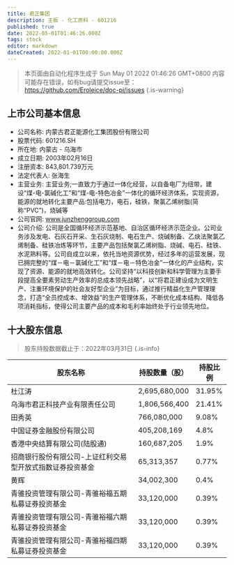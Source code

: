 ```yaml
---
title: 君正集团
description: 主板 - 化工原料 - 601216
published: true
date: 2022-05-01T01:46:26.000Z
tags: stock
editor: markdown
dateCreated: 2022-01-01T00:00:00.000Z
---
```


> 本页面由自动化程序生成于 Sun May 01 2022 01:46:26 GMT+0800
> 内容可能存在错误，如有bug请提交issue至：https://github.com/Eroleice/doc-pi/issues
{.is-warning}

## 上市公司基本信息
- 公司名称: 内蒙古君正能源化工集团股份有限公司
- 股票代码: 601216.SH
- 所在地: 内蒙古 - 乌海市
- 成立日期: 2003年02月16日
- 注册资本: 843,801.739万元
- 法定代表人: 张海生
- 主营业务: 主营业务;一直致力于通过一体化经营，以自备电厂为纽带，建设“煤-电-氯碱化工”和“煤-电-特色冶金”一体化的循环经济体系，实现资源，能源的就地转化主要产品:包括电力，电石，硅铁，聚氯乙烯树脂(简称“PVC”)，烧碱等
- 公司官网: www.junzhenggroup.com
- 公司介绍: 公司是全国循环经济示范基地、自治区循环经济示范企业。公司业务涉及发电、石灰石开采、生石灰烧制、电石生产、烧碱制备、乙炔法聚氯乙烯制备、硅铁冶炼等环节，主要产品包括聚氯乙烯树脂、烧碱、电石、硅铁、水泥熟料等。公司自成立以来，依托当地资源优势，经过多年的运营发展，现已拥完整的“煤－电－氯碱化工”和“煤－电－特色冶金”一体化的产业结构，实现了资源、能源的就地高效转化。公司坚持“以科技创新和科学管理为主要手段提高全要素劳动生产效率的总成本领先战略”，以“将君正建设成为文明生产、注重环境保护的社会友好型企业”为目标，通过推行精益化生产管理理念，打造“全员控成本、增效益”的生产管理体系，不断优化成本结构、降低各项消耗指标，使得公司主要产品的成本和毛利率始终处于行业领先地位。


## 十大股东信息
> 股东持股数据截止于：2022年03月31日
{.is-info}

| 股东名称 | 持股数量（股） | 持股比例 |
| --- | --- | --- |
| 杜江涛 | 2,695,680,000 | 31.95% |
| 乌海市君正科技产业有限责任公司 | 1,806,566,400 | 21.41% |
| 田秀英 | 766,080,000 | 9.08% |
| 中国证券金融股份有限公司 | 405,208,169 | 4.8% |
| 香港中央结算有限公司(陆股通) | 160,687,205 | 1.9% |
| 招商银行股份有限公司-上证红利交易型开放式指数证券投资基金 | 65,313,357 | 0.77% |
| 黄辉 | 34,002,300 | 0.4% |
| 青骓投资管理有限公司-青骓裕福五期私募证券投资基金 | 33,120,000 | 0.39% |
| 青骓投资管理有限公司-青骓裕福六期私募证券投资基金 | 33,120,000 | 0.39% |
| 青骓投资管理有限公司-青骓裕福四期私募证券投资基金 | 33,120,000 | 0.39% |





